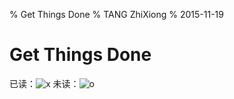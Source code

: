 % Get Things Done
% TANG ZhiXiong
% 2015-11-19

Get Things Done
===============

已读：![x]
未读：![o]

[x]: http://gnat.qiniudn.com/ico/book.ico
[o]: http://gnat.qiniudn.com/ico/yin-yang-gif.ico